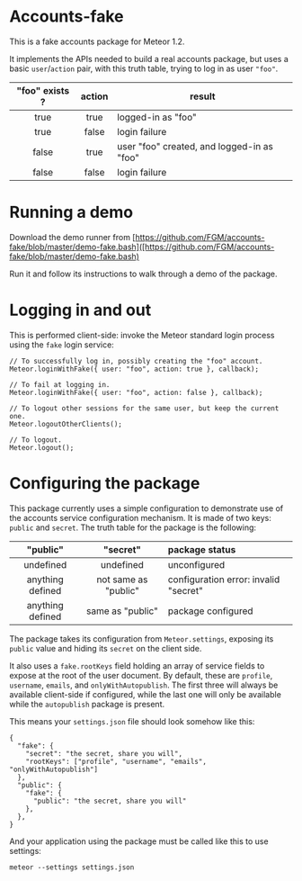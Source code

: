 # Accounts-fake

This is a fake accounts package for Meteor 1.2.

It implements the APIs needed to build a real accounts package, but uses a basic `user`/`action` pair, with this truth table, trying to log in as user `"foo"`.

| "foo" exists ? | action    | result                                     |
|:--------------:|:---------:|--------------------------------------------|
| true           | true      | logged-in as "foo"                         |
| true           | false     | login failure                              |
| false          | true      | user "foo" created, and logged-in as "foo" |
| false          | false     | login failure                              |


# Running a demo

Download the demo runner from [https://github.com/FGM/accounts-fake/blob/master/demo-fake.bash]([https://github.com/FGM/accounts-fake/blob/master/demo-fake.bash)

Run it and follow its instructions to walk through a demo of the package.


# Logging in and out

This is performed client-side: invoke the Meteor standard login process using the `fake` login service:

    // To successfully log in, possibly creating the "foo" account.
    Meteor.loginWithFake({ user: "foo", action: true }, callback);

    // To fail at logging in.
    Meteor.loginWithFake({ user: "foo", action: false }, callback);

    // To logout other sessions for the same user, but keep the current one.
    Meteor.logoutOtherClients();

    // To logout.
    Meteor.logout();


# Configuring the package

This package currently uses a simple configuration to demonstrate use of the accounts service configuration mechanism. It is made of two keys: `public` and `secret`. The truth table for the package is the following:

| "public"         | "secret"             | package status                        |
|:----------------:|:--------------------:|:--------------------------------------|
| undefined        | undefined            | unconfigured                          |
| anything defined | not same as "public" | configuration error: invalid "secret" |
| anything defined | same as "public"     | package configured                    |

The package takes its configuration from `Meteor.settings`, exposing its `public` value and hiding its `secret` on the client side.

It also uses a `fake.rootKeys` field holding an array of service fields to expose at the root of the user document. By default, these are `profile`, `username`, `emails`, and `onlyWithAutopublish`. The first three will always be available client-side if configured, while the last one will only be available while the `autopublish` package is present.

This means your `settings.json` file should look somehow like this:

    {
      "fake": {
        "secret": "the secret, share you will",
        "rootKeys": ["profile", "username", "emails", "onlyWithAutopublish"]
      },
      "public": {
        "fake": {
          "public": "the secret, share you will"
        },
      },
    }

And your application using the package must be called like this to use settings:

    meteor --settings settings.json
